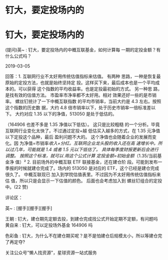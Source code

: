 # 钉大，要定投场内的

# 钉大，要定投场内的

(提问)英~ : 钉大，要定投场内的中概互联基金，如何计算每 一期的定投金额？有什么公式吗？

2019-03-05

回答：1\. 互联网行业不太好用传统估值指标来估值。 有两种 思路，一种是恢复最原始的定投方法，也就是始终坚持定 投。这样买下来，最后成本也是一个平均成本的。可以获得 这个指数的平均收益率。也是定投最初始的方式。 另一种思 路，是找有效的估值方法。 市盈率市净率都不太好用。相对 效果还好一些的是市销率。 螺丝钉统计了一下中概互联指数 的平均市销率，当前大约是 4.3 左右。按照这个指数的历史数 据，大约 4.8 倍市销率以下，处于历史市销率一倍标准差以 下。 大约对应 1.35 以下的净值，513050 是处于低估的。

（164906 也差不多是 1.35 净值以下低估）。 这只是比较粗糙 的一个分析。毕竟互联网行业变化太快了。不过通过定投+越 低估买入越多的方式，在 1.35 元净值以下定投这个品种，最后 盈利问题不大的。 这个净值也会随着企业的发展而变化。因 为净值=市销率*收入+分红。互联网企业龙头股的收入还在高 速增长中。所以过几年，可能就是 1.4 或者 1.5 元以下低估了。 具体每季度财报更新后会进行调整。 按照这个标准，就可以 用这个公式计算 定投金额=初始金额*（1.35/当前基金净 值）² 2\. 目前场外的中概互联 ETF 联接基金，还在建仓阶 段。可能到发布一季报的时候就建仓完成了。场内的 513050 是对应的 ETF，这个已经是建仓完成很久了。 中概互联现已 加入到学院估值表里。不过因为不太好用传统估值指标来估 值，所以只是会显示一下估值的颜色。 后面也会考虑加入到 螺丝钉组合的定投中。(22 赞)

评论区：

英~ : [握手][握手][握手]

王朝 : 钉大，建仓期先定额去投，到建仓完成找公式开始定期不定额，有问题吗 黄自来 : 钉大，可以定投场外基金 164906 吗

色彩鱼 : 钉大，为什么不在建仓期买呢？是不是怕建仓后规模太小，所以等建仓完了再定夺?

关注公众号"懒人找资源"，星球资源一站式服务